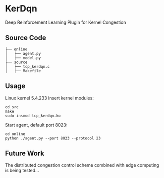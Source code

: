 # KerDqn

Deep Reinforcement Learning Plugin for Kernel Congestion

## Source Code

```
├── online
│   ├── agent.py
│   ├── model.py
├── source
│   ├── tcp_kerdqn.c
│   ├── Makefile
```

## Usage

Linux kernel 5.4.233
Insert kernel modules:

```shell
cd src
make
sudo insmod tcp_kerdqn.ko
```

Start agent, default port 8023:

```shell
cd online
python ./agent.py --port 8023 --protocol 23
```

## Future Work

The distributed congestion control scheme combined with edge computing is being tested...
